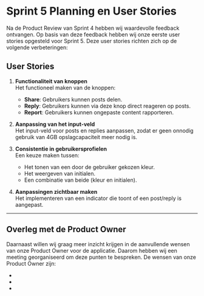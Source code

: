 # Sprint 5 Planning en User Stories

Na de Product Review van Sprint 4 hebben wij waardevolle feedback ontvangen. Op basis van deze feedback hebben wij onze eerste user stories opgesteld voor Sprint 5. Deze user stories richten zich op de volgende verbeteringen:

## User Stories

1. **Functionaliteit van knoppen**  
   Het functioneel maken van de knoppen:

    - **Share**: Gebruikers kunnen posts delen.
    - **Reply**: Gebruikers kunnen via deze knop direct reageren op posts.
    - **Report**: Gebruikers kunnen ongepaste content rapporteren.

2. **Aanpassing van het input-veld**  
   Het input-veld voor posts en replies aanpassen, zodat er geen onnodig gebruik van 4GB opslagcapaciteit meer nodig is.

3. **Consistentie in gebruikersprofielen**  
   Een keuze maken tussen:

    - Het tonen van een door de gebruiker gekozen kleur.
    - Het weergeven van initialen.
    - Een combinatie van beide (kleur en initialen).

4. **Aanpassingen zichtbaar maken**  
   Het implementeren van een indicator die toont of een post/reply is aangepast.

---

## Overleg met de Product Owner

Daarnaast willen wij graag meer inzicht krijgen in de aanvullende wensen van onze Product Owner voor de applicatie. Daarom hebben wij een meeting georganiseerd om deze punten te bespreken. De wensen van onze Product Owner zijn:

-
-
-
